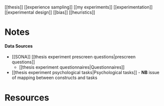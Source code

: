 [[thesis]]
[[experience sampling]]
[[my experiments]]
[[experimentation]]
[[experimental design]]
[[bias]]
[[heuristics]]

# Notes
#### Data Sources
- [[SONA]] [[thesis experiment prescreen questions|prescreen questions]]
	- [[thesis experiment questionnaires|Questionnaires]]
- [[thesis experiment psychological tasks|Psychological tasks]]
		- **NB** issue of mapping between constructs and tasks

# Resources